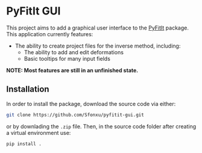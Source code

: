 # PyFitIt GUI
This project aims to add a graphical user interface to the [PyFitIt](https://github.com/gudasergey/pyFitIt) package. This application currently features:
 - The ability to create project files for the inverse method, including:
     - The ability to add and edit deformations
	 - Basic tooltips for many input fields

<b>NOTE: Most features are still in an unfinished state.</b>

## Installation
In order to install the package, download the source code via either:
```bash
git clone https://github.com/Sfonxu/pyfitit-gui.git
```
or by downlading the `.zip` file. Then, in the source code folder after creating a virtual environment use:
```bash
pip install . 
```


